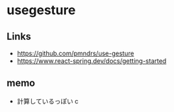# usegesture
## Links
- https://github.com/pmndrs/use-gesture
- https://www.react-spring.dev/docs/getting-started

## memo
- 計算しているっぽい
c